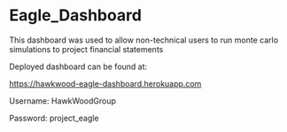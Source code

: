 # Eagle_Dashboard

This dashboard was used to allow non-technical users to run monte carlo simulations to project financial statements

Deployed dashboard can be found at:

https://hawkwood-eagle-dashboard.herokuapp.com 

Username: HawkWoodGroup

Password: project_eagle
